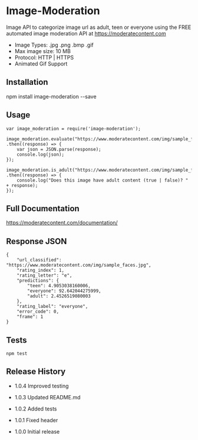 Image-Moderation
=========

Image API to categorize image url as adult, teen or everyone using the FREE automated image moderation API at https://moderatecontent.com

* Image Types: .jpg .png .bmp .gif
* Max image size: 10 MB
* Protocol: HTTP | HTTPS
* Animated Gif Support 

## Installation

  npm install image-moderation --save

## Usage

	var image_moderation = require('image-moderation');

	image_moderation.evaluate("https://www.moderatecontent.com/img/sample_faces.jpg")
	.then((response) => {
		var json = JSON.parse(response);
		console.log(json);
	});

	image_moderation.is_adult("https://www.moderatecontent.com/img/sample_faces.jpg")
	.then((response) => {
		console.log("Does this image have adult content (true | false)? " + response);
	});

## Full Documentation

<https://moderatecontent.com/documentation/>

## Response JSON

    {
        "url_classified": "https://www.moderatecontent.com/img/sample_faces.jpg",
        "rating_index": 1,
        "rating_letter": "e",
        "predictions": {
            "teen": 4.9053038160006,
            "everyone": 92.642044275999,
            "adult": 2.4526519080003
        },
        "rating_label": "everyone",
        "error_code": 0,
        "frame": 1
    }

## Tests

`npm test`

## Release History

* 1.0.4 Improved testing

* 1.0.3 Updated README.md
* 1.0.2 Added tests
* 1.0.1 Fixed header
* 1.0.0 Initial release